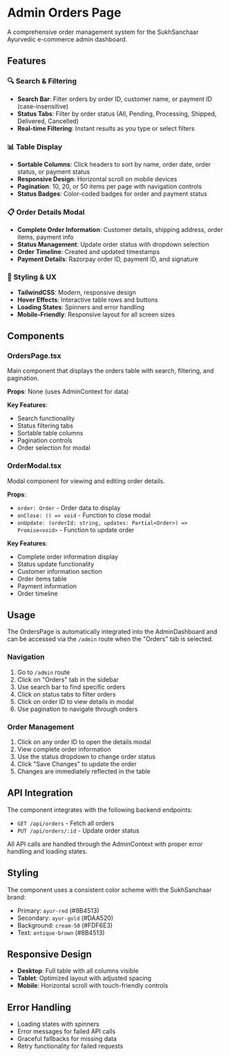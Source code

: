# Admin Orders Page

A comprehensive order management system for the SukhSanchaar Ayurvedic e-commerce admin dashboard.

## Features

### 🔍 Search & Filtering
- **Search Bar**: Filter orders by order ID, customer name, or payment ID (case-insensitive)
- **Status Tabs**: Filter by order status (All, Pending, Processing, Shipped, Delivered, Cancelled)
- **Real-time Filtering**: Instant results as you type or select filters

### 📊 Table Display
- **Sortable Columns**: Click headers to sort by name, order date, order status, or payment status
- **Responsive Design**: Horizontal scroll on mobile devices
- **Pagination**: 10, 20, or 50 items per page with navigation controls
- **Status Badges**: Color-coded badges for order and payment status

### 📋 Order Details Modal
- **Complete Order Information**: Customer details, shipping address, order items, payment info
- **Status Management**: Update order status with dropdown selection
- **Order Timeline**: Created and updated timestamps
- **Payment Details**: Razorpay order ID, payment ID, and signature

### 🎨 Styling & UX
- **TailwindCSS**: Modern, responsive design
- **Hover Effects**: Interactive table rows and buttons
- **Loading States**: Spinners and error handling
- **Mobile-Friendly**: Responsive layout for all screen sizes

## Components

### OrdersPage.tsx
Main component that displays the orders table with search, filtering, and pagination.

**Props**: None (uses AdminContext for data)

**Key Features**:
- Search functionality
- Status filtering tabs
- Sortable table columns
- Pagination controls
- Order selection for modal

### OrderModal.tsx
Modal component for viewing and editing order details.

**Props**:
- `order: Order` - Order data to display
- `onClose: () => void` - Function to close modal
- `onUpdate: (orderId: string, updates: Partial<Order>) => Promise<void>` - Function to update order

**Key Features**:
- Complete order information display
- Status update functionality
- Customer information section
- Order items table
- Payment information
- Order timeline

## Usage

The OrdersPage is automatically integrated into the AdminDashboard and can be accessed via the `/admin` route when the "Orders" tab is selected.

### Navigation
1. Go to `/admin` route
2. Click on "Orders" tab in the sidebar
3. Use search bar to find specific orders
4. Click on status tabs to filter orders
5. Click on order ID to view details in modal
6. Use pagination to navigate through orders

### Order Management
1. Click on any order ID to open the details modal
2. View complete order information
3. Use the status dropdown to change order status
4. Click "Save Changes" to update the order
5. Changes are immediately reflected in the table

## API Integration

The component integrates with the following backend endpoints:

- `GET /api/orders` - Fetch all orders
- `PUT /api/orders/:id` - Update order status

All API calls are handled through the AdminContext with proper error handling and loading states.

## Styling

The component uses a consistent color scheme with the SukhSanchaar brand:
- Primary: `ayur-red` (#8B4513)
- Secondary: `ayur-gold` (#DAA520)
- Background: `cream-50` (#FDF6E3)
- Text: `antique-brown` (#8B4513)

## Responsive Design

- **Desktop**: Full table with all columns visible
- **Tablet**: Optimized layout with adjusted spacing
- **Mobile**: Horizontal scroll with touch-friendly controls

## Error Handling

- Loading states with spinners
- Error messages for failed API calls
- Graceful fallbacks for missing data
- Retry functionality for failed requests
